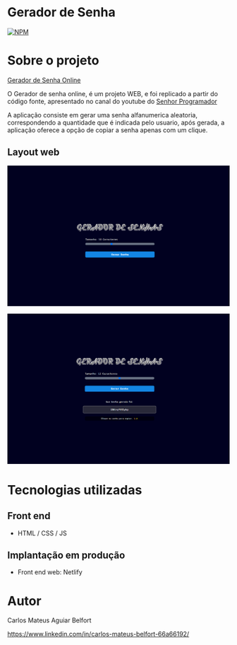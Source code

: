 # Gerador de Senha
[![NPM](https://img.shields.io/github/license/Mateus-Belfort/Gerador_de_Senha)](https://github.com/Mateus-Belfort/Gerador_de_Senha/blob/main/LICENSE) 

# Sobre o projeto

[Gerador de Senha Online](https://gerador-de-senha.netlify.app/)


O Gerador de senha online, é um projeto WEB, e foi replicado a partir do código fonte, apresentado no canal do youtube do [Senhor Programador](https://www.youtube.com/watch?v=i6t2jaRxos4 "link do canal do Senhor Programador")

A aplicação consiste em gerar uma senha alfanumerica aleatoria, correspondendo a quantidade que é indicada pelo usuario, após gerada, a aplicação oferece a opção de copiar a senha apenas com um clique.

## Layout web
![Web 1](https://github.com/Mateus-Belfort/Gerador_de_Senha/blob/main/img/Tela_01.png)

![Web 2](https://github.com/Mateus-Belfort/Gerador_de_Senha/blob/main/img/Tela_02.png)


# Tecnologias utilizadas

## Front end
- HTML / CSS / JS

## Implantação em produção

- Front end web: Netlify


# Autor

Carlos Mateus Aguiar Belfort

https://www.linkedin.com/in/carlos-mateus-belfort-66a66192/
